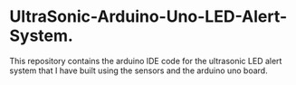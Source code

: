 # UltraSonic-Arduino-Uno-LED-Alert-System.
This repository contains the arduino IDE code for the ultrasonic LED alert system that I have built using the sensors and the arduino uno board.
